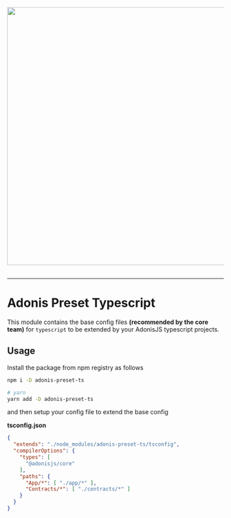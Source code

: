 <div align="center">
  <img src="https://res.cloudinary.com/adonisjs/image/upload/q_100/v1558612869/adonis-readme_zscycu.jpg" width="600px">
</div>

<br />
<hr>

# Adonis Preset Typescript

This module contains the base config files **(recommended by the core team)** for `typescript` to be extended by your AdonisJS typescript projects.

## Usage
Install the package from npm registry as follows

```sh
npm i -D adonis-preset-ts

# yarn
yarn add -D adonis-preset-ts
```

and then setup your config file to extend the base config

**tsconfig.json**

```json
{
  "extends": "./node_modules/adonis-preset-ts/tsconfig",
  "compilerOptions": {
    "types": [
      "@adonisjs/core"
    ],
    "paths": {
      "App/*": [ "./app/*" ],
      "Contracts/*": [ "./contracts/*" ]
    }
  }
}
```